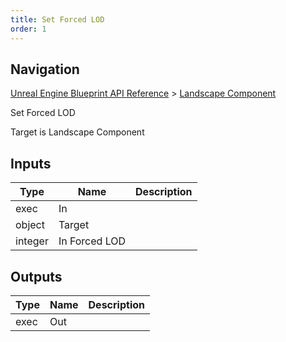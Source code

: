 ```yaml
---
title: Set Forced LOD
order: 1
---
```

## Navigation

[Unreal Engine Blueprint API Reference](https://dev.epicgames.com/documentation/en-us/unreal-engine/BlueprintAPI) > [Landscape Component](https://dev.epicgames.com/documentation/en-us/unreal-engine/BlueprintAPI/LandscapeComponent)

Set Forced LOD

Target is Landscape Component

## Inputs

| Type | Name | Description |
| --- | --- | --- |
| exec | In |  |
| object | Target |  |
| integer | In Forced LOD |  |

## Outputs

| Type | Name | Description |
| --- | --- | --- |
| exec | Out |  |
